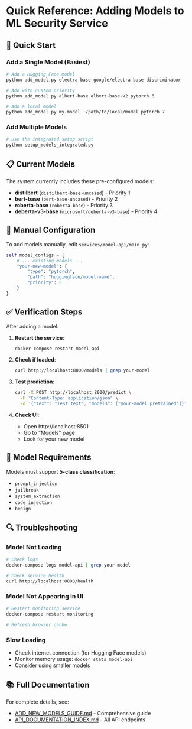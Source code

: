 # Quick Reference: Adding Models to ML Security Service

## 🚀 Quick Start

### Add a Single Model (Easiest)

```bash
# Add a Hugging Face model
python add_model.py electra-base google/electra-base-discriminator

# Add with custom priority
python add_model.py albert-base albert-base-v2 pytorch 6

# Add a local model
python add_model.py my-model ./path/to/local/model pytorch 7
```

### Add Multiple Models

```bash
# Use the integrated setup script
python setup_models_integrated.py
```

## 📋 Current Models

The system currently includes these pre-configured models:

- **distilbert** (`distilbert-base-uncased`) - Priority 1
- **bert-base** (`bert-base-uncased`) - Priority 2  
- **roberta-base** (`roberta-base`) - Priority 3
- **deberta-v3-base** (`microsoft/deberta-v3-base`) - Priority 4

## 🔧 Manual Configuration

To add models manually, edit `services/model-api/main.py`:

```python
self.model_configs = {
    # ... existing models ...
    "your-new-model": {
        "type": "pytorch",
        "path": "huggingface/model-name",
        "priority": 5
    }
}
```

## ✅ Verification Steps

After adding a model:

1. **Restart the service**:
   ```bash
   docker-compose restart model-api
   ```

2. **Check if loaded**:
   ```bash
   curl http://localhost:8000/models | grep your-model
   ```

3. **Test prediction**:
   ```bash
   curl -X POST http://localhost:8000/predict \
     -H "Content-Type: application/json" \
     -d '{"text": "Test text", "models": ["your-model_pretrained"]}'
   ```

4. **Check UI**:
   - Open http://localhost:8501
   - Go to "Models" page
   - Look for your new model

## 🎯 Model Requirements

Models must support **5-class classification**:
- `prompt_injection`
- `jailbreak`
- `system_extraction`
- `code_injection`
- `benign`

## 🔍 Troubleshooting

### Model Not Loading
```bash
# Check logs
docker-compose logs model-api | grep your-model

# Check service health
curl http://localhost:8000/health
```

### Model Not Appearing in UI
```bash
# Restart monitoring service
docker-compose restart monitoring

# Refresh browser cache
```

### Slow Loading
- Check internet connection (for Hugging Face models)
- Monitor memory usage: `docker stats model-api`
- Consider using smaller models

## 📚 Full Documentation

For complete details, see:
- [ADD_NEW_MODELS_GUIDE.md](./ADD_NEW_MODELS_GUIDE.md) - Comprehensive guide
- [API_DOCUMENTATION_INDEX.md](./API_DOCUMENTATION_INDEX.md) - All API endpoints
